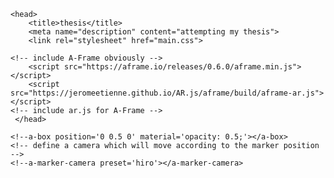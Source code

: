 <html>
    
    <head>
        <title>thesis</title>
        <meta name="description" content="attempting my thesis">
        <link rel="stylesheet" href="main.css">
   
    <!-- include A-Frame obviously -->
        <script src="https://aframe.io/releases/0.6.0/aframe.min.js"></script>
        <script src="https://jeromeetienne.github.io/AR.js/aframe/build/aframe-ar.js"></script>
    <!-- include ar.js for A-Frame -->
     </head>
 
 <!--body style='margin : 0px; overflow: hidden;'>
  <a-scene embedded arjs>
    <!-- create your content here. just a box for now -->
    <!--a-box position='0 0.5 0' material='opacity: 0.5;'></a-box>
    <!-- define a camera which will move according to the marker position -->
    <!--a-marker-camera preset='hiro'></a-marker-camera>
  </a-scene>
  
</body -->


<body>
    <a-scene embedded arjs> 
        <a-entity scale="5 5 5"> </a-entity>
            <a-image src="img/fire.png" scale="-1 1 1" rotation="-90 0 0"></a-image>
            <a-text value="HELLLO" color="red" rotation="-90 0 0"></a-text>
            <!--a-animation attribute="rotation" to="90 360 0" dur="9000" repeat="indefinite" easing="linear"></a-animation-->
        <a-marker-camera preset='hiro'></a-marker-camera>
    </a-scene>
 </body>
 
 <body>
    <a-scene embedded arjs> 
        <a-entity scale="5 5 5"> </a-entity>
            <a-image src="img/fire.png" scale="-1 1 1" rotation="-90 0 0"></a-image>
            <a-text value="HELLLO" color="red" rotation="-90 0 0"></a-text>
            <!--a-animation attribute="rotation" to="90 360 0" dur="9000" repeat="indefinite" easing="linear"></a-animation-->
        <a-marker-camera preset='patterns/pattern-tagger.patt'></a-marker-camera>
    </a-scene>
    
</body>


</html>
